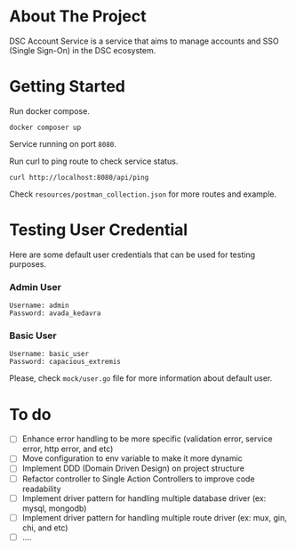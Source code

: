 # About The Project

DSC Account Service is a service that aims to manage accounts and SSO (Single Sign-On) in the DSC ecosystem.

# Getting Started

Run docker compose.

```
docker composer up
```

Service running on port `8080`.

Run curl to ping route to check service status.

```
curl http://localhost:8080/api/ping
```

Check `resources/postman_collection.json` for more routes and example.

# Testing User Credential

Here are some default user credentials that can be used for testing purposes.

### Admin User

```
Username: admin
Password: avada_kedavra
```

### Basic User

```
Username: basic_user
Password: capacious_extremis
```

Please, check `mock/user.go` file for more information about default user.

# To do

- [ ] Enhance error handling to be more specific (validation error, service error, http error, and etc)
- [ ] Move configuration to env variable to make it more dynamic
- [ ] Implement DDD (Domain Driven Design) on project structure
- [ ] Refactor controller to Single Action Controllers to improve code readability
- [ ] Implement driver pattern for handling multiple database driver (ex: mysql, mongodb)
- [ ] Implement driver pattern for handling multiple route driver (ex: mux, gin, chi, and etc)
- [ ] ....